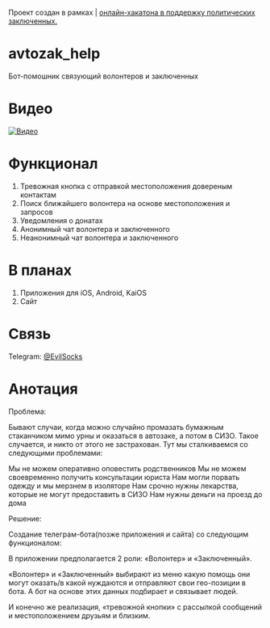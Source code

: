 Проект создан в рамках | [онлайн-хакатона в поддержку политических заключенных.](https://github.com/developers-against-repressions/devs-against-the-machine)
# avtozak_help

Бот-помошник связующий волонтеров и заключенных

# Видео

[![Видео](https://img.youtube.com/vi/HTlT4nJhVk4/0.jpg)](https://www.youtube.com/watch?v=HTlT4nJhVk4)

# Функционал
1. Тревожная кнопка с отправкой местоположения довереным контактам
2. Поиск ближайшего волонтера на основе местоположения и запросов
3. Уведомления о донатах
4. Анонимный чат волонтера и заключенного
5. Неанонимный чат волонтера и заключенного

# В планах
1. Приложения для iOS, Android, KaiOS
2. Сайт

# Связь
Telegram: [@EvilSocks](https://t.me/EvilSocks)

# Анотация

Проблема:

Бывают случаи, когда можно случайно промазать бумажным стаканчиком мимо урны и оказаться в автозаке, а потом в СИЗО. Такое случается, и никто от этого не застрахован.
Тут мы сталкиваемся со следующими проблемами:

Мы не можем оперативно оповестить родственников
Мы не можем своевременно получить консультации юриста
Нам могли порвать одежду и мы мерзнем в изоляторе
Нам срочно нужны лекарства, которые не могут предоставить в СИЗО
Нам нужны деньги на проезд до дома

Решение:

Создание телеграм-бота(позже приложения и сайта) со следующим функционалом:

В приложении предполагается 2 роли: «Волонтер» и «Заключенный».

«Волонтер» и «Заключенный» выбирают из меню какую помощь они могут оказать/в какой нуждаются и отправляют свои гео-позиции в бота. А бот на основе этих данных подбирает и связывает людей.

И конечно же реализация, «тревожной кнопки» с рассылкой сообщений и местоположением друзьям и близким.

